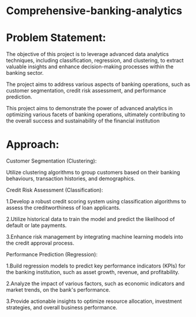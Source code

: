 # Comprehensive-banking-analytics

# Problem Statement:
The objective of this project is to leverage advanced data analytics techniques, including classification, regression, and clustering, to extract valuable insights and enhance decision-making processes within the banking sector.


The project aims to address various aspects of banking operations, such as customer segmentation, credit risk assessment, and performance prediction.


This  project aims to demonstrate the power of advanced analytics in optimizing various facets of banking operations, ultimately contributing to the overall success and sustainability of the financial institution

# Approach: 

Customer Segmentation (Clustering): 

  Utilize clustering algorithms to group customers based on their banking behaviours, transaction histories, and demographics. 

Credit Risk Assessment (Classification): 

  1.Develop a robust credit scoring system using classification algorithms to assess the creditworthiness of loan applicants. 

  
  2.Utilize historical data to train the model and predict the likelihood of default or late payments. 

  
  3.Enhance risk management by integrating machine learning models into the credit approval process. 

Performance Prediction (Regression): 

  1.Build regression models to predict key performance indicators (KPIs) for the banking institution, such as asset growth, revenue, and profitability. 

  
  2.Analyze the impact of various factors, such as economic indicators and market trends, on the bank's performance. 
  
  3.Provide actionable insights to optimize resource allocation, investment strategies, and overall business performance. 
  
